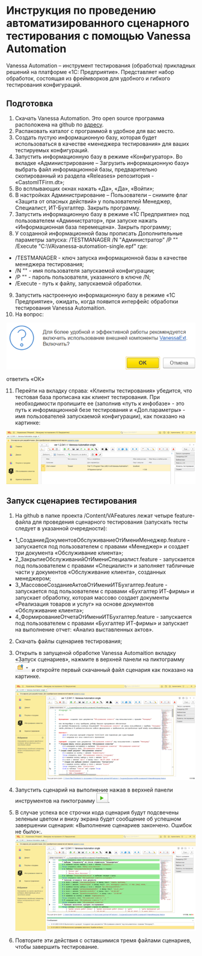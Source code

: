 # Инструкция по проведению автоматизированного сценарного тестирования с помощью Vanessa Automation

Vanessa Automation – инструмент тестирования (обработка) прикладных решений на платформе «1С: Предприятие». Представляет набор обработок, состоящая из фреймворков для удобного и гибкого тестирования конфигураций. 

## Подготовка
1. Скачать Vanessa Automation. Это open source программа расположена на github по  [адресу](https://pr-mex.github.io/vanessa-automation/dev/).
2. Распаковать каталог с программой в удобное для вас место.
3.	Создать пустую информационную базу, которая будет использоваться в качестве «менеджера тестирования» для ваших тестируемых конфигураций.
4.	Запустить информационную базу в режиме «Конфигуратор». Во вкладке «Администрирование – Загрузить информационную базу» выбрать файл информационной базы, предварительно скопированный из раздела «Releases» репозитория - «СаstomITFirm.dt»;
5.	Во всплывающих окнах нажать «Да», «Да», «Войти»; 
6.	В настройках Администрирование – Пользователи – снимите флаг «Защита от опасных действий» у пользователей Менеджер, Специалист, ИТ-Бухгалтер. Закрыть программу.
7.	Запустить информационную базу в режиме «1С Предприятие» под пользователем «Администратор», при запуске нажать «Информационная база перемещена». Закрыть программу;
8.	У созданной информационной базы прописать Дополнительные параметры запуска: /TESTMANAGER /N "Администратор" /P "" /Execute "C:\VA\vanessa-automation-single.epf" где:
- /TESTMANAGER - ключ запуска информационной базы в качестве менеджера тестирования;
- /N "" - имя пользователя запускаемой конфигурации;
- /P "" - пароль пользователя, указанного в ключе /N;
- /Execute - путь к файлу, запускаемой обработки.
9.	Запустить настроенную информационную базу в режиме «1С Предприятие», ожидать, когда появится интерфейс обработки тестирования Vanessa Automaition. 
10. На вопрос:

   ![Вопрос](pict/6.png)
   
   ответить «ОК»

11. Перейти на вкладку справа: «Клиенты тестирования» убедится, что тестовая база прописана как клиент тестирования. При необходимости пропишите ее (заполнив «путь к инфобазе» - это путь к информационной безе тестирования и «Доп.параметры» -  имя пользователей запускаемой конфигурации), как показано на картинке:

   ![Клиент тестирования](pict/7.png)

## Запуск сценариев тестирования
1. На github в папке проекта /Content/VAFeatures лежат четыре feature-файла для проведения сценарного тестирования (запускать тесты следует в указанной очередности):
- 1_СозданиеДокументовОбслуживаниеОтИмениМенеджер.feature - запускается под пользователем с правами «Менеджер» и создает три документа «Обслуживание клиента»;
- 2_ЗакрытиеОбслуживанийОтИмениСпециалист.feature - запускается под пользователем с правами «Специалист» и заполняет табличные части у документов «Обслуживание клиента», созданных менеджером;
- 3_МассовоеСозданиеАктовОтИмениИТБухгалтер.feature - запускается под пользователем с правами «Бухгалтер ИТ-фирмы» и запускает обработку, которая массово создает документы «Реализация товаров и услуг» на основе документов «Обслуживание клиента»;
- 4_ФормированиеОтчетаОтИмениИТБухгалтер.feature - запускается под пользователем с правами «Бухгалтер ИТ-фирмы» и запускает на выполнение отчет: «Анализ выставленных актов». 
2.	Скачать файлы сценариев тестирования;
3. Открыть в запущеной обработке Vanessa Automaition вкладку «Запуск сценариев», нажмите в верхней панели на пиктограмму ![Пиктограмма - открыть](pict/8.png) и откройте первый скачанный файл сценария как показано на картинке.
   
   ![Картинка - Открыть сценарий](pict/9.png)
4. Запустить сценарий на выполнение нажав в верхней панели инструментов на пиктограмму ![Запуск](pict/10.png).
5. В случае успеха все строчки кода сценария будут подсвечены зеленым цветом и внизу экрана будет сообщение об успешном завершении сценария: «Выполнение сценариев закончено. Ошибок не было»:.
   ![Сообщение](pict/11.png)
6. Повторите эти действия с оставшимися тремя файлами сценариев, чтобы завершить тестирование.